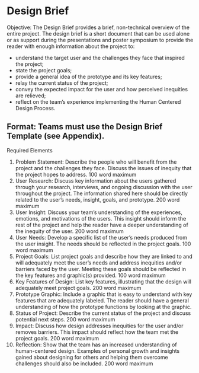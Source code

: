 # Design Brief
Objective: The Design Brief provides a brief, non-technical overview of the entire project. The
design brief is a short document that can be used alone or as support during the presentations and
poster symposium to provide the reader with enough information about the project to:
- understand the target user and the challenges they face that inspired the project;
- state the project goals;
- provide a general idea of the prototype and its key features;
- relay the current status of the project;
- convey the expected impact for the user and how perceived inequities are relieved;
- reflect on the team’s experience implementing the Human Centered Design Process.

## Format: Teams must use the Design Brief Template (see Appendix).

Required Elements
1. Problem Statement: Describe the people who will benefit from the project and the challenges
they face. Discuss the issues of inequity that the project hopes to address. 100 word maximum
2. User Research: Discuss key information about the users gathered through your research,
interviews, and ongoing discussion with the user throughout the project. The information
shared here should be directly related to the user’s needs, insight, goals, and prototype. 200
word maximum
3. User Insight: Discuss your team’s understanding of the experiences, emotions, and motivations
of the users. This insight should inform the rest of the project and help the reader have a deeper
understanding of the inequity of the user. 200 word maximum
4. User Needs: Develop a specific list of the user’s needs produced from the user insight. The
needs should be reflected in the project goals. 100 word maximum
5. Project Goals: List project goals and describe how they are linked to and will adequately meet
the user’s needs and address inequities and/or barriers faced by the user. Meeting these goals
should be reflected in the key features and graphic(s) provided. 100 word maximum
6. Key Features of Design: List key features, illustrating that the design will adequately meet
project goals. 200 word maximum
7. Prototype Graphic: Include a graphic that is easy to understand with key features that are
adequately labeled. The reader should have a general understanding of how the prototype
functions by looking at the graphic.
8. Status of Project: Describe the current status of the project and discuss potential next steps. 200
word maximum
9. Impact: Discuss how design addresses inequities for the user and/or removes barriers. This
impact should reflect how the team met the project goals. 200 word maximum
10. Reflection: Show that the team has an increased understanding of human-centered design.
Examples of personal growth and insights gained about designing for others and helping them
overcome challenges should also be included. 200 word maximum
